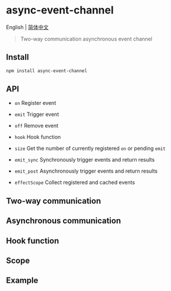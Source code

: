 # async-event-channel

English | [简体中文](./README.zh-CN.md)

> Two-way communication asynchronous event channel

## Install

```bash
npm install async-event-channel
```

## API

- `on` Register event

- `emit` Trigger event

- `off` Remove event

- `hook` Hook function

- `size` Get the number of currently registered `on` or pending `emit`

- `emit_sync` Synchronously trigger events and return results

- `emit_post` Asynchronously trigger events and return results

- `effectScope` Collect registered and cached events

## Two-way communication

## Asynchronous communication

## Hook function

## Scope

## Example
